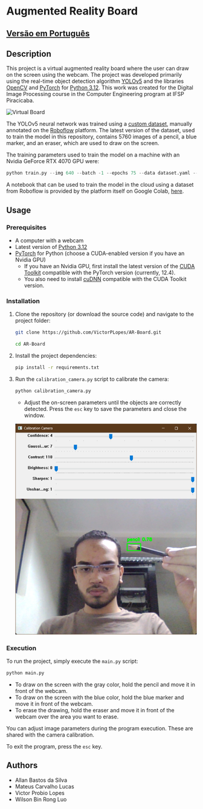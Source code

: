 # Augmented Reality Board

## [Versão em Português](README.md)

## Description

This project is a virtual augmented reality board where the user can draw on the screen using the webcam. The project was developed primarily using the real-time object detection algorithm [YOLOv5](https://github.com/ultralytics/yolov5) and the libraries [OpenCV](https://opencv.org/releases/) and [PyTorch](https://pytorch.org/) for [Python 3.12](https://www.python.org/). This work was created for the Digital Image Processing course in the Computer Engineering program at IFSP Piracicaba.

![Virtual Board](assets/video.gif)

The YOLOv5 neural network was trained using a [custom dataset](https://universe.roboflow.com/victorpl/ar-board), manually annotated on the [Roboflow](https://roboflow.com/) platform. The latest version of the dataset, used to train the model in this repository, contains 5760 images of a pencil, a blue marker, and an eraser, which are used to draw on the screen.

The training parameters used to train the model on a machine with an Nvidia GeForce RTX 4070 GPU were:

```py
python train.py --img 640 --batch -1 --epochs 75 --data dataset.yaml --weights yolov5m.pt --cache
```

A notebook that can be used to train the model in the cloud using a dataset from Roboflow is provided by the platform itself on Google Colab, [here](https://colab.research.google.com/drive/1gDZ2xcTOgR39tGGs-EZ6i3RTs16wmzZQ).

## Usage

### Prerequisites

- A computer with a webcam
- Latest version of [Python 3.12](https://www.python.org/downloads/)
- [PyTorch](https://pytorch.org/get-started/locally/) for Python (choose a CUDA-enabled version if you have an Nvidia GPU)
  - If you have an Nvidia GPU, first install the latest version of the [CUDA Toolkit](https://developer.nvidia.com/cuda-toolkit-archive) compatible with the PyTorch version (currently, 12.4).
  - You also need to install [cuDNN](https://developer.nvidia.com/cudnn) compatible with the CUDA Toolkit version.

### Installation

1. Clone the repository (or download the source code) and navigate to the project folder:

    ```bash
    git clone https://github.com/VictorPLopes/AR-Board.git
    ```

    ```bash
    cd AR-Board
    ```

2. Install the project dependencies:

    ```bash
    pip install -r requirements.txt
    ```

3. Run the `calibration_camera.py` script to calibrate the camera:

    ```bash
    python calibration_camera.py
    ```

    - Adjust the on-screen parameters until the objects are correctly detected. Press the `esc` key to save the parameters and close the window.

    ![Camera Calibration](assets/calibration.png)

### Execution

To run the project, simply execute the `main.py` script:

```bash
python main.py
```

- To draw on the screen with the gray color, hold the pencil and move it in front of the webcam.
- To draw on the screen with the blue color, hold the blue marker and move it in front of the webcam.
- To erase the drawing, hold the eraser and move it in front of the webcam over the area you want to erase.

You can adjust image parameters during the program execution. These are shared with the camera calibration.

To exit the program, press the `esc` key.

## Authors

- Allan Bastos da Silva
- Mateus Carvalho Lucas
- Victor Probio Lopes
- Wilson Bin Rong Luo

